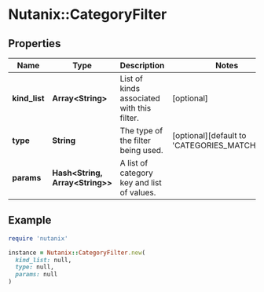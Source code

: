 # Nutanix::CategoryFilter

## Properties

| Name | Type | Description | Notes |
| ---- | ---- | ----------- | ----- |
| **kind_list** | **Array&lt;String&gt;** | List of kinds associated with this filter. | [optional] |
| **type** | **String** | The type of the filter being used. | [optional][default to &#39;CATEGORIES_MATCH_ANY&#39;] |
| **params** | **Hash&lt;String, Array&lt;String&gt;&gt;** | A list of category key and list of values. |  |

## Example

```ruby
require 'nutanix'

instance = Nutanix::CategoryFilter.new(
  kind_list: null,
  type: null,
  params: null
)
```

